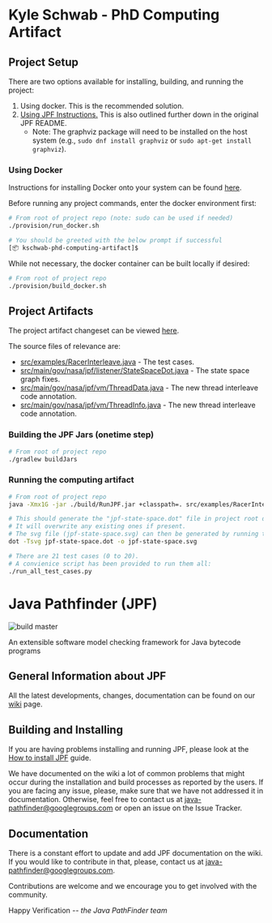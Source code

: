 # Kyle Schwab - PhD Computing Artifact

## Project Setup

There are two options available for installing, building, and running the project:

1. Using docker. This is the recommended solution.
2. [Using JPF Instructions.](https://github.com/javapathfinder/jpf-core/wiki/How-to-install-JPF) This is also outlined further down in the original JPF README.
   - Note: The graphviz package will need to be installed on the host system (e.g., `sudo dnf install graphviz` or `sudo apt-get install graphviz`).

### Using Docker

Instructions for installing Docker onto your system can be found [here](https://docs.docker.com/engine/install/#server).

Before running any project commands, enter the docker environment first:

```bash
# From root of project repo (note: sudo can be used if needed)
./provision/run_docker.sh

# You should be greeted with the below prompt if successful
[📦 kschwab-phd-computing-artifact]$
```

While not necessary, the docker container can be built locally if desired:

```bash
# From root of project repo
./provision/build_docker.sh
```

## Project Artifacts

The project artifact changeset can be viewed [here](https://github.com/kschwab/jpf-core/commit/1e2a529c6a10ab45609c605abe31f871371dfc6a).

The source files of relevance are:
* [src/examples/RacerInterleave.java](https://github.com/kschwab/jpf-core/commit/1e2a529c6a10ab45609c605abe31f871371dfc6a#diff-8697dd86f21647703768d83652e84353dff9af16047eb0f6731cb21a135ad811) - The test cases.
* [src/main/gov/nasa/jpf/listener/StateSpaceDot.java](https://github.com/kschwab/jpf-core/commit/1e2a529c6a10ab45609c605abe31f871371dfc6a#diff-ab2249a6184a3c567e6045deb52b978866538a48bb224b779fa929b2c1638576) - The state space graph fixes.
* [src/main/gov/nasa/jpf/vm/ThreadData.java](https://github.com/kschwab/jpf-core/commit/1e2a529c6a10ab45609c605abe31f871371dfc6a#diff-7dd4777e2dc916950678b32bb8bdf64986c9b7d1daea8339b97377ff5e9c9c0b) - The new thread interleave code annotation.
* [src/main/gov/nasa/jpf/vm/ThreadInfo.java](https://github.com/kschwab/jpf-core/commit/1e2a529c6a10ab45609c605abe31f871371dfc6a#diff-37c613a18e737c8fc33f2437106955fa286a9e654beb53306cb4e8b8b48df5fd) - The new thread interleave code annotation.

### Building the JPF Jars (onetime step)

```bash
# From root of project repo
./gradlew buildJars
```

### Running the computing artifact

```bash
# From root of project repo
java -Xmx1G -jar ./build/RunJPF.jar +classpath=. src/examples/RacerInterleave.jpf

# This should generate the "jpf-state-space.dot" file in project root directory.
# It will overwrite any existing ones if present.
# The svg file (jpf-state-space.svg) can then be generated by running the following:
dot -Tsvg jpf-state-space.dot -o jpf-state-space.svg

# There are 21 test cases (0 to 20).
# A convienice script has been provided to run them all:
./run_all_test_cases.py
```

# Java Pathfinder (JPF)
![build master](https://github.com/javapathfinder/jpf-core/actions/workflows/simple_build.yml/badge.svg)

An extensible software model checking framework for Java bytecode programs

## General Information about JPF

All the latest developments, changes, documentation can be found on our
[wiki](https://github.com/javapathfinder/jpf-core/wiki) page.

## Building and Installing

If you are having problems installing and running JPF, please look at the [How
to install
JPF](https://github.com/javapathfinder/jpf-core/wiki/How-to-install-JPF) guide.


We have documented on the wiki a lot of common problems that might occur during the installation and
build processes as reported by the users.  If you are facing any issue, please, make
sure that we have not addressed it in documentation. Otherwise, feel free to
contact us at java-pathfinder@googlegroups.com or open an issue on the Issue
Tracker.

## Documentation

There is a constant effort to update and add JPF documentation on the wiki.
If you would like to contribute in that, please, contact us at
java-pathfinder@googlegroups.com.

Contributions are welcome and we encourage you to get involved with the
community.

Happy Verification
*-- the Java PathFinder team*
